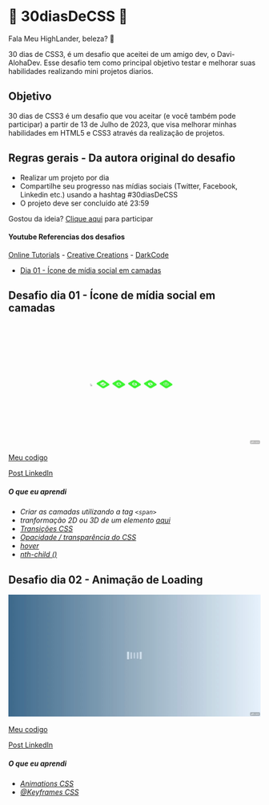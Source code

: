 # 🚀 30diasDeCSS 🚀
 
 Fala Meu HighLander, beleza? 🖖

 30 dias de CSS3, é um desafio que aceitei de um amigo dev, o Davi-AlohaDev. Esse desafio tem como principal objetivo testar e melhorar suas habilidades realizando mini projetos diarios. 

 ## Objetivo

30 dias de CSS3 é um desafio que vou aceitar (e você também pode participar) a partir de 13 de Julho de 2023, que visa melhorar minhas habilidades em HTML5 e CSS3 através da realização de projetos.

## Regras gerais - Da autora original do desafio

* Realizar um projeto por dia
* Compartilhe seu progresso nas mídias sociais (Twitter, Facebook, Linkedin etc.) usando a hashtag #30diasDeCSS
* O projeto deve ser concluído até 23:59


Gostou da ideia? 
[Clique aqui](https://github.com/MilenaCarecho/30diasDeCSS/issues/1) para participar 

#### Youtube Referencias dos desafios
[Online Tutorials](https://www.youtube.com/channel/UCbwXnUipZsLfUckBPsC7Jog) - 
[Creative Creations](https://www.youtube.com/channel/UCOKmVksbzoKJKmtu7rlEM1A) - 
[DarkCode](https://www.youtube.com/channel/UCD3KVjbb7aq2OiOffuungzw)




* [Dia 01 - Ícone de mídia social em camadas](#id01)


##  Desafio dia 01 - Ícone de mídia social em camadas <a name="id01"></a>
![Dia 01](./dia01/videos/gif.gif)


[Meu codigo](https://github.com/agneloobruno/desafio30DiasDeCSS/tree/main/dia01)


[Post LinkedIn](https://www.linkedin.com/feed/update/urn:li:activity:7085603275562975234/) 


##### O que eu aprendi


* *Criar as camadas utilizando a tag `<span>`*
* *tranformação 2D ou 3D de um elemento [aqui](https://www.w3schools.com/cssref/css3_pr_transform.asp)*
* *[Transições CSS](https://www.w3schools.com/css/css3_transitions.asp)*
* *[Opacidade / transparência do CSS](https://www.w3schools.com/css/css_image_transparency.asp)*
* *[hover](https://www.w3schools.com/cssref/sel_hover.asp)*
* *[nth-child ()](https://www.w3schools.com/cssref/sel_nth-child.asp)*


##  Desafio dia 02 - Animação de Loading <a name="id01"></a>
![Dia 01](./dia01/videos/loader.gif)


[Meu codigo](https://github.com/agneloobruno/desafio30DiasDeCSS/tree/main/dia02)


[Post LinkedIn]() 


##### O que eu aprendi



* *[Animations CSS](https://www.w3schools.com/css/css3_animations.asp)*
* *[@Keyframes CSS](https://www.w3schools.com/cssref/css3_pr_animation-keyframes.php)*